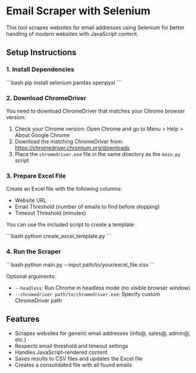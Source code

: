 # Email Scraper with Selenium

This tool scrapes websites for email addresses using Selenium for better handling of modern websites with JavaScript content.

## Setup Instructions

### 1. Install Dependencies

\`\`\`bash
pip install selenium pandas openpyxl
\`\`\`

### 2. Download ChromeDriver

You need to download ChromeDriver that matches your Chrome browser version:

1. Check your Chrome version: Open Chrome and go to Menu > Help > About Google Chrome
2. Download the matching ChromeDriver from: https://chromedriver.chromium.org/downloads
3. Place the `chromedriver.exe` file in the same directory as the `main.py` script

### 3. Prepare Excel File

Create an Excel file with the following columns:
- Website URL
- Email Threshold (number of emails to find before stopping)
- Timeout Threshold (minutes)

You can use the included script to create a template:

\`\`\`bash
python create_excel_template.py
\`\`\`

### 4. Run the Scraper

\`\`\`bash
python main.py --input path/to/your/excel_file.xlsx
\`\`\`

Optional arguments:
- `--headless`: Run Chrome in headless mode (no visible browser window)
- `--chromedriver path/to/chromedriver.exe`: Specify custom ChromeDriver path

## Features

- Scrapes websites for generic email addresses (info@, sales@, admin@, etc.)
- Respects email threshold and timeout settings
- Handles JavaScript-rendered content
- Saves results to CSV files and updates the Excel file
- Creates a consolidated file with all found emails
